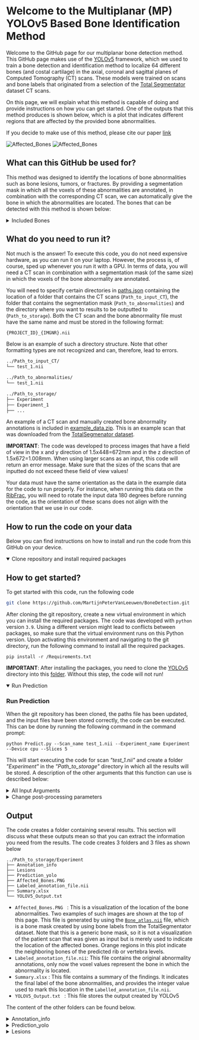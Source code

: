 # Welcome to the Multiplanar (MP) YOLOv5 Based Bone Identification Method
Welcome to the GitHub page for our multiplanar bone detection method. This GitHub page makes use of the [YOLOv5](https://github.com/ultralytics/yolov5) framework, which we used to train a bone detection and identification method to localize 64 different bones (and costal cartilage) in the axial, coronal and sagittal planes of Computed Tomography (CT) scans. These models were trained on scans and bone labels that originated from a selection of the [Total Segmentator](https://github.com/wasserth/TotalSegmentator) dataset CT scans. 

On this page, we will explain what this method is capable of doing and provide instructions on how you can get started. One of the outputs that this method produces is shown below, which is a plot that indicates different regions that are affected by the provided bone abnormalities.

 If you decide to make use of this method, please cite our paper [link]()

![Affected_Bones](https://github.com/user-attachments/assets/d931d1bb-9668-4da4-8730-1b7b68ec0f9e)
![Affected_Bones](https://github.com/user-attachments/assets/c0436b66-c9d5-4e7b-990b-056f6fc0c3de)

## What can this GitHub be used for? 
This method was designed to identify the locations of bone abnormalities such as bone lesions, tumors, or fractures. By providing a segmentation mask in which all the voxels of these abnormalities are annotated, in combination with the corresponding CT scan, we can automatically give the bone in which the abnormalities are located. The bones that can be detected with this method is shown below:

<details>
<summary> Included Bones </summary>

- Skull
- Spine $^1$
- Clavicula $^2$
- Scapula $^2$
- Humeri $^2$
- Ribs $^1$ $^2$
- Sternum
- Sacrum
- Hip 
- Femur $^2$ 
- Costal cartilage
  
$^1$: Makes a distinction between bone levels,
$^2$: Makes a distinction between left and right

The method also provides the exact bone level in which the abnormality is located for the ribs and vertebrae. However, it is less precise when predicting an exact level but much better when estimating a range of 3 bone levels (predicted level + neighboring bone levels). We, therefore, also provide the option to return a range of bone labels for these methods.
</details>

## What do you need to run it? 
Not much is the answer! To execute this code, you do not need expensive hardware, as you can run it on your laptop. However, the process is, of course, sped up whenever you run it with a GPU. In terms of data, you will need a CT scan in combination with a segmentation mask (of the same size) in which the voxels of the bone abnormality are annotated.  



You will need to specify certain directories in [paths.json](https://github.com/MartijnPeterVanLeeuwen/BoneDetection/blob/main/paths.json) containing the location of a folder that contains the CT scans (```Path_to_input_CT```), the folder that contains the segmentation mask (```Path_to_abnormalities```) and the directory where you want to results to be outputted to (```Path_to_storage```). Both the CT scan and the bone abnormality file must have the same name and must be stored in the following format:
```sh
{PROJECT_ID}_{IMGNR}.nii
```
Below is an example of such a directory structure. Note that other formatting types are not recognized and can, therefore, lead to errors. 

```sh
../Path_to_input_CT/
└── test_1.nii

../Path_to_abnormalities/
└── test_1.nii

../Path_to_storage/
├── Experiment 
├── Experiment_1
├── ...
```

An example of a CT scan and manually created bone abnormality annotations is included in [example_data.zip](https://github.com/MartijnPeterVanLeeuwen/BoneDetection/blob/main/example_data.zip). This is an example scan that was downloaded from the [TotalSegmenator dataset](https://zenodo.org/records/10047292). 

**IMPORTANT**: The code was developed to process images that have a field of view in the x and y direction of 1.5x448=672mm and in the z direction of 1.5x672=1.008mm. When using larger scans as an input, this code will return an error message. Make sure that the sizes of the scans that are inputted do not exceed these field of view values! 

Your data must have the same orientation as the data in the example data for the code to run properly. For instance, when running this data on the [RibFrac](https://ribfrac.grand-challenge.org/), you will need to rotate the input data 180 degrees before running the code, as the orientation of these scans does not align with the orientation that we use in our code. 

## How to run the code on your data
Below you can find instructions on how to install and run the code from this GitHub on your device.

<details open>

<summary>Clone repository and install required packages </summary>

## How to get started? 
To get started with this code, run the following code
```sh
git clone https://github.com/MartijnPeterVanLeeuwen/BoneDetection.git
```
After cloning the git repository, create a new virtual environment in which you can install the required packages. The code was developed with ```python``` version ```3.9```. Using a different version might lead to conflicts between packages, so make sure that the virtual environment runs on this Python version. Upon activating this environment and navigating to the git directory, run the following command to install all the required packages. 
```
pip install -r /Requirements.txt
```

**IMPORTANT**: After installing the packages, you need to clone the [YOLOv5](https://github.com/ultralytics/yolov5) directory into this [folder]([https://ribfrac.grand-challenge.org/](https://github.com/MartijnPeterVanLeeuwen/BoneDetection/tree/main/utils/Model)). Without this step, the code will not run!

</details>


<details open>

<summary> Run Prediction </summary>

### Run Prediction 
When the git repository has been cloned, the paths file has been updated, and the input files have been stored correctly, the code can be executed. This can be done by running the following command in the command prompt:
```
python Predict.py --Scan_name test_1.nii --Experiment_name Experiment --Device cpu --Slices 5
```
This will start executing the code for scan *"test_1.nii"* and create a folder *"Experiment"* in the *"Path_to_storage"* directory in which all the results will be stored. A description of the other arguments that this function can use is described below: 

<details>

<summary> All Input Arguments </summary>

- ``` --Scan_name ``` :  The name of the scan and the annotation file on which the code will be applied ``` (no Default)```
- ```--Label_name```: The name of the annotation file that contains the labeled bone abnormalities. If this argument is not explicitly called, the label file name is assumed to equal the scan file name (```Default= None```).
- ``` --Experiment_name ``` :  The name of the folder in which all the results will be stored (```Default= Experiment```)
- ``` --Device ``` :  CUDA device, i.e., '0' or '0,1,2,3' or 'cpu' (```Default= cpu```)
- ``` --Slices ``` :  Number of slices per plane on which you want to run the models (```Default= 3```)
- ``` --Rotate_input ``` :  Indicate the number of times the input should be rotated 90 degrees (```Default= 0```)
- ``` --Flip_input ``` : Indicate the axis of the input data that you would like to flip (```Default=False```)
- ``` --IoU ``` :  The maximum IoU used during inference given to the YOLOv5 model (```Default=0.75```)
- ``` --Minimal_TH ``` :  The minimal threshold for the bounding box predictions. Predictions below this threshold are removed (```Default=0.75```)
- ``` --Dont_save_prediction_images ```** : Indicate if you want to remove the prediction PNG images to reduce the memory usage (Action argument, ```Default=False```)
- ``` --No_inference ```** :  Indicate if you do not want to run inference (Action argument, ```Default=False```)
- ``` --Mute ```** :  Indicate if you want to mute the printing of statements during inference (Action argument, ```Default=False```)
- ``` --Remove_2D_bone_overview ```** :  Indicate if you do not want to create the "Affected_Bones.PNG" image  (Action argument, ```Default=False```)
- ```--Finalize_inference"```**: If you do not want to tweak any parameters, these parameters will remove all files that are not needed anymore. (Action argument, ```Default=False```)
- ``` --Switch_left_right```** : Indicate if you want to switch the orientation of left and right. (Action argument, ```Default=False```)
- ```--Mute_text_in_plot```** : Can be used to remove all plotting in the ```Affected_Bones.PNG``` (Action argument, ```Default=False```)
- ```--Reduce_labels```**: Removes the level of the vertebrae and rib labels in the ```Summary.xlsx``` file and gives all abnormalities in the spine and ribs a value of ```100``` and ```101``` in the  ```Labeld_annotation_file.nii```(Action argument, ```Default=False```)

** = To put these arguments in effect, simply add them as arguments to the input data

Note that if you run this code multiple times, it will create new folders called ```Experiment_x``` with x going up to 10 to prevent overwriting previous results. 
</details>

</details>

<details>

<summary>Change post-processing parameters </summary>

### Change prediction parameters without running inference
If you have already run the bone detection models but would like to change the post-processing parameters, such as ```--IoU ``` of ```--Minimal_TH ```, you can do so by adding the following inputs:
```
python Predict.py --Scan_name test_1.nii --Experiment_name Experiment --No_inference --IoU 0.5 --Minimal_TH 0.5

```
In this example, the results from the folder ```Experiment``` are used, only now an ```--IoU``` of ```0.5``` and ```--Minimal_TH```of ```0.5``` is used. Make sure that you use the correct ```--Experiment_name``` file. This is ofcourse not necessary, but it illustrates that you can rerun the code without needing to rerun all the predictions. 

</details>

## Output
The code creates a folder containing several results. This section will discuss what these outputs mean so that you can extract the information you need from the results. The code creates 3 folders and 3 files as shown below
```
../Path_to_storage/Experiment
├── Annotation_info
├── Lesions
├── Prediction_yolo
├── Affected_Bones.PNG
├── Labeled_annotation_file.nii
├── Summary.xlsx
└── YOLOV5_Output.txt

```
- ```Affected_Bones.PNG ``` : This is a visualization of the location of the bone abnormalities. Two examples of such images are shown at the top of this page. This file is generated by using the [```Bone_atlas.nii```](https://github.com/MartijnPeterVanLeeuwen/BoneDetection/blob/main/Bone_atlas.nii) file, which is a bone mask created by using bone labels from the TotalSegmentator dataset. Note that this is a generic bone mask, so it is not a visualization of the patient scan that was given as input but is merely used to indicate the location of the affected bones. Orange regions in this plot indicate the neighboring bones of the predicted rib or vertebra levels.
-  ```Labeled_annotation_file.nii```: This file contains the original abnormality annotations, only now the voxel values represent the bone in which the abnormality is located.
- ``` Summary.xlsx ``` : This file contains a summary of the findings. It indicates the final label of the bone abnormalities, and provides the integer value used to mark this location in the ```Labelled_annotation_file.nii```.
-  ```YOLOV5_Output.txt ``` : This file stores the output created by YOLOv5

The content of the other folders can be found below.
<details>

<summary>Annotation_info </summary>

### Annotation_info
```
../Annotation_info
├── Segmentation_masks─────────────────────├──Labels_Axial─────── ├── 1_1_-1_test_1_x_y_z.png
├── Lesion_centroids.json                  ├──Labels_Coronal      ├── 1_1_0_test_1_x_y_z.png
└── Transformed_Lesion_centroids.xlsx      └──Labels_Sagital      ├── 1_1_1_test_1_x_y_z.png
                                                                  ├── 2_1_-1_test_1_x_y_z.png
                                                                  ├── ...
```
- ```Lesion_centroids.json ``` : Centroid of each lesion in the annotation file after rotating and flipping.
- ```Transformed_Lesion_centroids.xlsx ``` :  Centroids of the lesions after applying scaling, rotation, and flipping (if necessary).  
- ```Segmentation_masks ``` : This folder contains images of the annotation masks of the bone abnormalities. These are used to determine what bounding box overlaps with the annotated bone abnormality.

The ground truth images are structured in a certain format:   ```1_1_-1_test_1_x_y_z.png``` The first number describes the lesion number, and the second shows the integer value that belongs to the annotation mask. The ```-1``` refers to the relative position of the slice to the centroid of the bone lesion. The  ```x```,  ```y```, and ```z``` values indicate the scaled coordinates of the annotation in the input scan.

</details>

<details>

<summary>Prediction_yolo </summary>

### Prediction_yolo
```
../Prediction_yolo
├── Axial ────── ├── labels────────────────────────├── 1_1_-1_test_1_x_y_z.txt
├── Coronal      ├── 1_1_-1_test_1_x_y_z.png       ├── 1_1_0_test_1_x_y_z.txt
└── Sagital      ├── 1_1_0_test_1_x_y_z.png        ├── 1_1_1_test_1_x_y_z.txt
                 ├── 1_1_1_test_1_x_y_z.png        ├── 2_1_-1_test_1_x_y_z.txt  
                 ├── 2_1_-1_test_1_x_y_z.png       ├── ...  
                 ├── ...
```  
This folder contains the raw YOLOv5 output, including the prediction images and the label files describing the bounding boxes' location and label. These outputs are included for each plane. If you do not want to have the PNG images stored, use the ``` --Dont_save_prediction_images ``` command when running the code.

</details>

<details>

<summary>Lesions </summary>

### Lesions
```
../Lesions
├── Lesion_1_1 ────── ├── Dataframe_Axial.xlsx
├── Lesion_2_1        ├── Dataframe_Coronal.xlsx
├── ...               └── Dataframe_Sagital.xlsx

```
This folder contains a separate folder for each lesion in the annotation file. These folders contain ```.xlsx``` files with the selected bone label for each input image, including the outputted probability by YOLOv5. This is done for all 3 planes.

</details>


